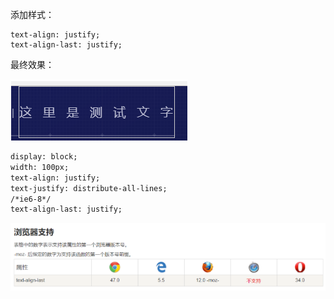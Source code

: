  添加样式：

```
text-align: justify;
text-align-last: justify;
```

最终效果：

![image-20210830153622540](media/image-20210830153622540.png)

```tex
display: block;  
width: 100px;  
text-align: justify;  
text-justify: distribute-all-lines;  
/*ie6-8*/  
text-align-last: justify;  
```

![image-20210830153801968](media/image-20210830153801968.png)


